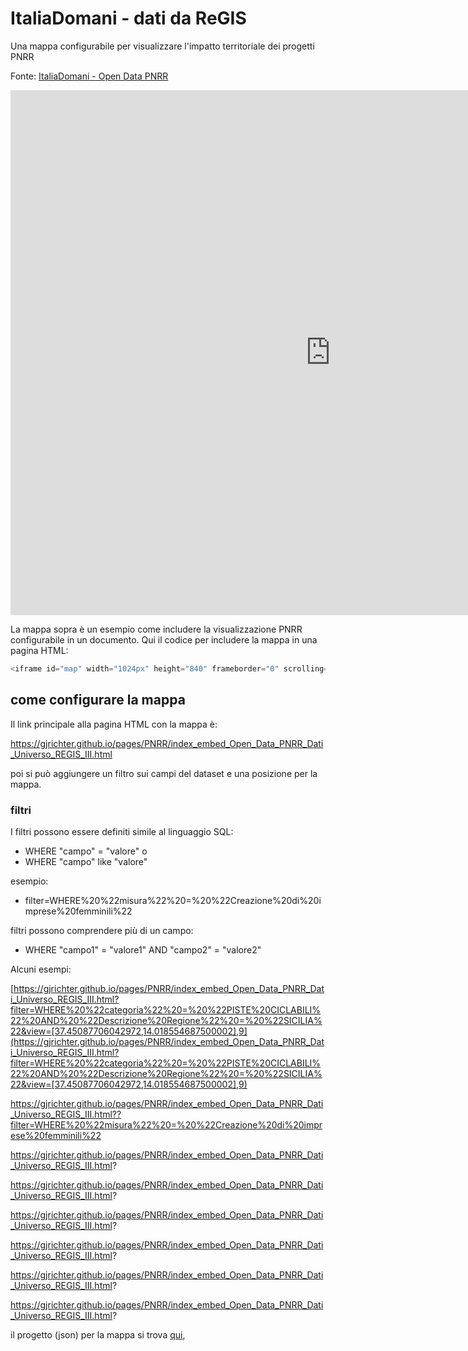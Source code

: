 # ItaliaDomani - dati da ReGIS

Una mappa configurabile per visualizzare l'impatto territoriale dei progetti PNRR

Fonte: <a href="https://www.italiadomani.gov.it/content/sogei-ng/it/it/catalogo-open-data.html?orderby=%40jcr%3Acontent%2FobservationDateInEvidence&sort=desc" target="_blank">ItaliaDomani - Open Data PNRR</a>  

<iframe id="map" width="1024px" height="840" frameborder="0" scrolling="no" marginheight="0" marginwidth="0" src="https://gjrichter.github.io/pages/PNRR/index_embed_Open_Data_PNRR_Dati_Universo_REGIS_III.html?filter=WHERE%20%22misura%22%20=%20%22Creazione%20di%20imprese%20femminili%22"></iframe>


La mappa sopra è un esempio come includere la visualizzazione PNRR configurabile in un documento. 
Qui il codice per includere la mappa in una pagina HTML:

```javascript
<iframe id="map" width="1024px" height="840" frameborder="0" scrolling="no" marginheight="0" marginwidth="0" src="https://gjrichter.github.io/pages/PNRR/index_embed_Open_Data_PNRR_Dati_Universo_REGIS_III.html?filter=WHERE%20%22misura%22%20=%20%22Creazione%20di%20imprese%20femminili%22"></iframe>
```



## come configurare la mappa

Il  link principale alla pagina HTML con la mappa è: 

https://gjrichter.github.io/pages/PNRR/index_embed_Open_Data_PNRR_Dati_Universo_REGIS_III.html

poi si può aggiungere un filtro sui campi del dataset e una posizione per la mappa.

### filtri

I filtri possono essere definiti simile al linguaggio SQL:

- WHERE "campo" = "valore" o 
- WHERE "campo" like "valore"

esempio:

-  filter=WHERE%20%22misura%22%20=%20%22Creazione%20di%20imprese%20femminili%22

filtri possono comprendere più di un campo:

- WHERE "campo1" = "valore1" AND "campo2" = "valore2"



Alcuni esempi:

[https://gjrichter.github.io/pages/PNRR/index_embed_Open_Data_PNRR_Dati_Universo_REGIS_III.html?filter=WHERE%20%22categoria%22%20=%20%22PISTE%20CICLABILI%22%20AND%20%22Descrizione%20Regione%22%20=%20%22SICILIA%22&view=[37.45087706042972,14.018554687500002],9](https://gjrichter.github.io/pages/PNRR/index_embed_Open_Data_PNRR_Dati_Universo_REGIS_III.html?filter=WHERE%20%22categoria%22%20=%20%22PISTE%20CICLABILI%22%20AND%20%22Descrizione%20Regione%22%20=%20%22SICILIA%22&view=[37.45087706042972,14.018554687500002],9)



https://gjrichter.github.io/pages/PNRR/index_embed_Open_Data_PNRR_Dati_Universo_REGIS_III.html??filter=WHERE%20%22misura%22%20=%20%22Creazione%20di%20imprese%20femminili%22



https://gjrichter.github.io/pages/PNRR/index_embed_Open_Data_PNRR_Dati_Universo_REGIS_III.html?



https://gjrichter.github.io/pages/PNRR/index_embed_Open_Data_PNRR_Dati_Universo_REGIS_III.html?



https://gjrichter.github.io/pages/PNRR/index_embed_Open_Data_PNRR_Dati_Universo_REGIS_III.html?



https://gjrichter.github.io/pages/PNRR/index_embed_Open_Data_PNRR_Dati_Universo_REGIS_III.html?



https://gjrichter.github.io/pages/PNRR/index_embed_Open_Data_PNRR_Dati_Universo_REGIS_III.html?



https://gjrichter.github.io/pages/PNRR/index_embed_Open_Data_PNRR_Dati_Universo_REGIS_III.html?







il progetto (json) per la mappa si trova  <a href="https://github.com/gjrichter/viz/blob/master/Amministratori/ixmaps_project_ammcom_pointer_diff.json" target="_blank">qui</a>, 

